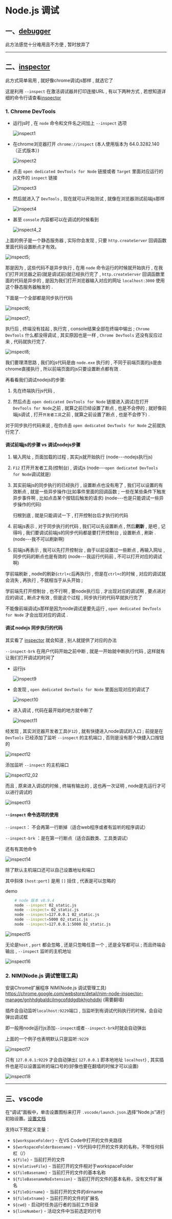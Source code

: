 # Node.js 调试

## 一、[debugger](https://nodejs.org/api/debugger.html)

此方法感觉十分难用且不方便 , 暂时放弃了

---

## 二、[inspector](inspector_chinese.md)

此方式简单易用 , 就好像chrome调试js那样 , 就选它了

这是利用 `--inspect` 在激活调试器并打印连接URL , 有以下两种方式 , 若想知道详细的命令行请查看[inspector](inspector_chinese.md)

### 1. Chrome DevTools

* 运行js时 , 在 `node` 命令和文件名之间加上 `--inspect` 选项

    ![inspect1](./md_img/inspect01.png)

* 在chrome浏览器打开 `chrome://inspect` (本人使用版本为 64.0.3282.140（正式版本）)

    ![inspect2](./md_img/inspect02.png)

* 点击 `open dedicated DevTools for Node` 链接或者 `Target` 里面对应运行的js文件的 `inspect` 链接

    ![inspect3](./md_img/inspect03.png)

* 然后就进入了 `DevTools` , 现在就可以开始测试 , 就像在浏览器测试前端js那样

    ![inspect4](./md_img/inspect04.png)

* 甚至 `console` 内容都可以在调试的时候看到

    ![inspect4_2](./md_img/inspect04_02.png)

上面的例子是一个静态服务器 , 实际你会发现 , 只要 `http.createServer` 回调函数里面代码设置断点才有效。

![inspect5](./md_img/inspect05.png);

那是因为 , 这些代码不是异步执行 , 在用 `node` 命令运行的时候就开始执行 , 在我们打开浏览器之前(就是调试前)就已经执行完了 , `http.createServer` 回调函数里面的代码是异步的 , 是因为我们打开浏览器输入对应的网址 `localhost:3000` 使用这个静态服务器触发的 . 

下面是一个全部都是同步执行代码

![inspect6](./md_img/inspect06.png);

![inspect7](./md_img/inspect07.png);

执行后 , 终端没有挂起 , 执行完 , console结果全部在终端中输出 ; `Chrome DevTools` 什么都没得调试 , 其实原因也是一样 , `Chrome DevTools` 还没有反应过来 , 代码就执行完了.

![inspect8](./md_img/inspect08.png);

我们要理清思路 , 我们的js代码是由 `node.exe` 执行的 , 不同于前端页面的js是由chrome直接执行 , 所以前端页面的js只要设置断点都有效 . 

再看看我们调试nodejs的步骤:

1. 先在终端执行js代码 ,  

2. 然后点击 `open dedicated DevTools for Node` 链接进入调试(在打开`DevTools for Node`之前 , 就算之前已经设置了断点 , 也是不会停的 ; 就好像前端js调试 , 打开`开发者工具`之前 , 就算之前设置了断点 , 也是不会停下) .

对于同步执行代码来说 , 在你点击 `open dedicated DevTools for Node` 之前就执行完了.

#### 调试前端js的步骤 vs 调试nodejs步骤

1. 输入网址 , 页面加载的过程 , 其实js就开始执行 (node---nodejs执行js)

2. `F12` 打开开发者工具(控制台) , 调试js (node---`open dedicated DevTools for Node`调试就是)

3. 其实前端js的同步执行的已经执行 , 设置断点也没有用了 , 我们可以设置的有效断点 , 就是一些异步操作(比如事件里面的回调函数 ; 一些在某些条件下触发异步事件啊 , 比如点击某个按钮后触发的请求) (node---也是只能调试一些异步操作的代码)

    归根到底 , 就是只能调试一下 , 打开控制台后才执行的代码

4. 前端js表示 , 对于同步执行的代码 , 我们可以先设置断点 , 然后**刷新** , 是吧 , 记得吗 , 我们要调试前端js的同步代码都是要打开控制台 , 设置断点 , 刷新 . (node---我不可以刷新啊)

5. 前端js再表示 , 我可以先打开控制台 , 由于以前设置过一些断点 , 再输入网址 , 同步代码的断点也是有效的 (node---我运行代码前 , 不可以打开对应的调试啊)

学前端刷新 , node的刷新(`ctrl+c`后再执行) , 但是在`ctrl+c`的时候 , 对应的调试就会消失 , 再执行 , 不就相当于从头开始 ; 

学前端先打开控制台 , 也不行啊 , 要node执行后 , 才出现对应的调试啊 , 要点进对应的调试 , 断点才有效 , 但是这个过程 , 同步执行的代码早就执行完了

不能像前端调试js那样是因为node调试是要先运行 , `open dedicated DevTools for Node` 才会出现对应的调试 . 

#### 调试 nodejs 同步执行的代码

其实看了 [inspector](inspector_chinese.md) 就会知道 , 别人就提供了对应的办法

`--inspect-brk` 在用户代码开始之前中断 , 就是一开始就中断执行代码 , 这样就有让我们打开调试的时间了

* 运行js

    ![inspect9](./md_img/inspect09.png)

* 会发现 , `open dedicated DevTools for Node` 里面出现对应的调试了

    ![inspect10](./md_img/inspect10.png)

* 进入调试 , 代码在最开始的地方就中断了

    ![inspect11](./md_img/inspect11.png)

经发现 , 其实浏览器开发者工具(`F12`) , 就有快捷进入node调试的入口 ; 前提是在 `DevTools` 已经添加了监听 `--inspect` 的主机端口 , 否则是没有那个快捷入口按钮的

![inspect12](./md_img/inspect12.png)

添加监听 `--inspect` 的主机端口

![inspect12_02](./md_img/inspect12_02.png)

而且 , 原来进入调试的时候 , 终端有输出的 , 这也再一次证明 , node是先运行才可以进行调试的

![inspect13](./md_img/inspect13.png)

#### `--inspect` 命令选项的使用

`--inspect`： 不会再第一行断掉（适合web程序或者有监听的程序调试）

`--inspect-brk` ：是在第一行断点（适合函数类、工具类调试）

还有有其他命令

![inspect14](./md_img/inspect14.png)

除了默认主机端口还可以自己设置地址和端口

其中斜体 `[host:port]` 是用 `[]` 括住 , 代表是可以忽略的

demo

``` bash
    # node 版本 v8.9.4
    node --inspect 02_static.js
    node --inspect= 02_static.js
    node --inspect=127.0.0.1 02_static.js
    node --inspect=5000 02_static.js
    node --inspect=127.0.0.1:5000 02_static.js
```

![inspect15](./md_img/inspect15.png)

无论是`host` , `port` 都会忽略 , 还是只忽略任意一个 , 还是全写都可以 ; 而且终端会输出 , `--inspect` 监听的主机地址

![inspect16](./md_img/inspect16.png)


### 2. NIM(Node.js 调试管理工具)

安装Chrome扩展程序 NIM(Node.js 调试管理工具) https://chrome.google.com/webstore/detail/nim-node-inspector-manage/gnhhdgbaldcilmgcpfddgdbkhjohddkj (需要翻墙)

插件会自动监听`localhost:9229`端口 , 当监听到有调试代码执行的时候，会自动弹出调试框

即一般用node运行js添加`--inspect`或者`--inspect-brk`时就会自动弹出

上面的一个例子也表明默认只是监听`:9229`

![inspect17](./md_img/inspect17.png)

只有 `127.0.0.1:9229` 才会自动弹出( `127.0.0.1` 即本地地址 `localhost`) , 其实插件也是可以设置监听的端口号的(好像也要在翻墙的时候才可以设置)

![inspect18](./md_img/inspect18.png)

---

## 三、vscode 

在“调试”面板中，单击设置图标来打开 `.vscode/launch.json`.选择“Node.js”进行初始设置。[设置文档](https://code.visualstudio.com/docs/editor/debugging#_launch-configurations)





支持以下预定义变量：

* `${workspaceFolder}` - 在VS Code中打开的文件夹路径
* `${workspaceFolderBasename}` - VS代码中打开的文件夹的名称，不带任何斜杠（/）
* `${file}` - 当前打开的文件
* `${relativeFile}` - 当前打开的文件相对于workspaceFolder
* `${fileBasename}` - 当前打开的文件的基本名称
* `${fileBasenameNoExtension}` - 当前打开的文件的基本名称，没有文件扩展名
* `${fileDirname}` - 当前打开的文件的dirname
* `${fileExtname}` - 当前打开的文件的扩展名
* `${cwd}` - 启动时任务运行者的当前工作目录
* `${lineNumber}` - 活动文件中当前选定的行号
    
    

    







